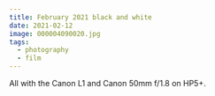 ```yaml
---
title: February 2021 black and white 
date: 2021-02-12
image: 000004090020.jpg
tags:
  - photography
  - film
---
```


All with the <nuxt-link to="/posts/canon-L1-review">Canon L1</nuxt-link> and Canon 50mm f/1.8 on HP5+.


<v-img src="000004090020.jpg" alt="bar" :dirp="dir"></v-img>
<v-img src="000004090026.jpg" alt="bar" :dirp="dir"></v-img>
<v-img src="000004070004.jpg" alt="bar" :dirp="dir"></v-img>
<v-img src="000004100023.jpg" alt="bar" :dirp="dir"></v-img>
<v-img src="000004080004.jpg" alt="bar" :dirp="dir"></v-img>
<v-img src="000004070022.jpg" alt="bar" :dirp="dir"></v-img>
<v-img src="000004100017.jpg" alt="bar" :dirp="dir"></v-img>
<v-img src="000004100012.jpg" alt="bar" :dirp="dir"></v-img>
<v-img src="000004090012.jpg" alt="bar" :dirp="dir"></v-img>
<v-img src="000004080020.jpg" alt="bar" :dirp="dir"></v-img>
<v-img src="000004080019.jpg" alt="bar" :dirp="dir"></v-img>
<v-img src="000004080011.jpg" alt="bar" :dirp="dir"></v-img>
<v-img src="000004070014.jpg" alt="bar" :dirp="dir"></v-img>
<v-img src="000004070009.jpg" alt="bar" :dirp="dir"></v-img>
<v-img src="000004090014.jpg" alt="bar" :dirp="dir"></v-img>